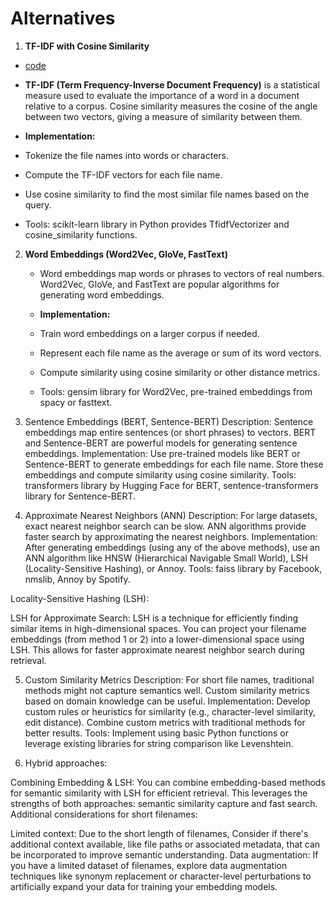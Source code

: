 # Alternatives

1. **TF-IDF with Cosine Similarity**
* [code](https://drive.google.com/drive/u/4/folders/1BrD_1HGvMr7pMXLca6gyEuVWkCWkaW_t)
* **TF-IDF (Term Frequency-Inverse Document Frequency)** is a statistical measure used to evaluate the importance of a word in a document relative to a corpus. Cosine similarity measures the cosine of the angle between two vectors, giving a measure of similarity between them.

* **Implementation:**
 * Tokenize the file names into words or characters.
 * Compute the TF-IDF vectors for each file name.
 * Use cosine similarity to find the most similar file names based on the query.
 * Tools: scikit-learn library in Python provides TfidfVectorizer and cosine_similarity functions.

2. **Word Embeddings (Word2Vec, GloVe, FastText)**
   * Word embeddings map words or phrases to vectors of real numbers. Word2Vec, GloVe, and FastText are popular algorithms for generating word embeddings.

   * **Implementation:**
    * Train word embeddings on a larger corpus if needed.
    * Represent each file name as the average or sum of its word vectors.
    * Compute similarity using cosine similarity or other distance metrics.
    * Tools: gensim library for Word2Vec, pre-trained embeddings from spacy or fasttext.

3. Sentence Embeddings (BERT, Sentence-BERT)
Description: Sentence embeddings map entire sentences (or short phrases) to vectors. BERT and Sentence-BERT are powerful models for generating sentence embeddings.
Implementation:
Use pre-trained models like BERT or Sentence-BERT to generate embeddings for each file name.
Store these embeddings and compute similarity using cosine similarity.
Tools: transformers library by Hugging Face for BERT, sentence-transformers library for Sentence-BERT.

4. Approximate Nearest Neighbors (ANN)
Description: For large datasets, exact nearest neighbor search can be slow. ANN algorithms provide faster search by approximating the nearest neighbors.
Implementation:
After generating embeddings (using any of the above methods), use an ANN algorithm like HNSW (Hierarchical Navigable Small World), LSH (Locality-Sensitive Hashing), or Annoy.
Tools: faiss library by Facebook, nmslib, Annoy by Spotify.

Locality-Sensitive Hashing (LSH):

LSH for Approximate Search: LSH is a technique for efficiently finding similar items in high-dimensional spaces. You can project your filename embeddings (from method 1 or 2) into a lower-dimensional space using LSH. This allows for faster approximate nearest neighbor search during retrieval.

5. Custom Similarity Metrics
Description: For short file names, traditional methods might not capture semantics well. Custom similarity metrics based on domain knowledge can be useful.
Implementation:
Develop custom rules or heuristics for similarity (e.g., character-level similarity, edit distance).
Combine custom metrics with traditional methods for better results.
Tools: Implement using basic Python functions or leverage existing libraries for string comparison like Levenshtein.


6. Hybrid approaches:

Combining Embedding & LSH: You can combine embedding-based methods for semantic similarity with LSH for efficient retrieval. This leverages the strengths of both approaches: semantic similarity capture and fast search.
Additional considerations for short filenames:

Limited context: Due to the short length of filenames, Consider if there's additional context available, like file paths or associated metadata, that can be incorporated to improve semantic understanding.
Data augmentation: If you have a limited dataset of filenames, explore data augmentation techniques like synonym replacement or character-level perturbations to artificially expand your data for training your embedding models.